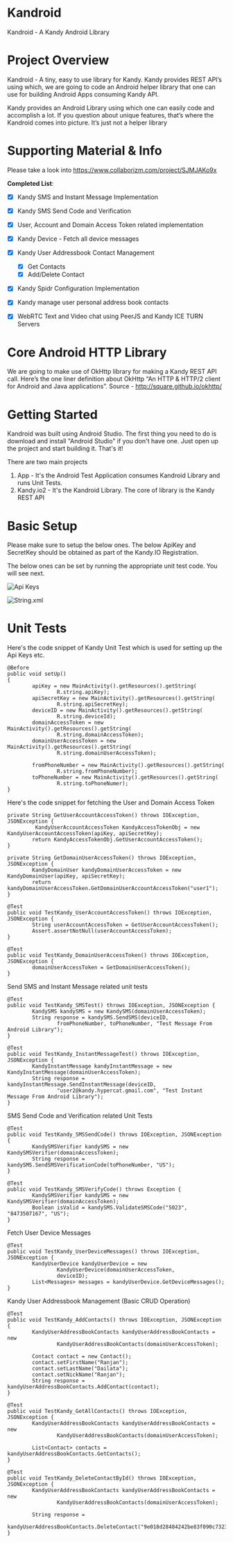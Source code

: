 # Kandroid
Kandroid  - A Kandy Android Library

# Project Overview

Kandroid - A tiny, easy to use library for Kandy. Kandy provides REST API’s using which, we are going to code an Android helper library that one can use for building Android Apps consuming Kandy API.

Kandy provides an Android Library using which one can easily code and accomplish a lot. If you question about unique features, that’s where the Kandroid comes into picture. It’s just not a helper library 

# Supporting Material & Info

Please take a look into https://www.collaborizm.com/project/SJMJAKo9x

**Completed List**:

- [x] Kandy SMS and Instant Message Implementation

- [x] Kandy SMS Send Code and Verification

- [x] User, Account and Domain Access Token related implementation

- [x] Kandy Device - Fetch all device messages

- [x] Kandy User Addressbook Contact Management 
	- [x] Get Contacts
	- [x] Add/Delete Contact

- [x] Kandy Spidr Configuration Implementation

- [x] Kandy manage user personal address book contacts

- [x] WebRTC Text and Video chat using PeerJS and Kandy ICE TURN Servers

# Core Android HTTP Library

We are going to make use of OkHttp library for making a Kandy REST API call. Here’s the one liner definition about OkHttp “An HTTP & HTTP/2 client for Android and Java applications”. Source - http://square.github.io/okhttp/

# Getting Started 

Kandroid was built using Android Studio. The first thing you need to do is download and install "Android Studio" if you don't have one. Just open up the project and start building it. That's it!

There are two main projects

1) App - It's the Android Test Application consumes Kandroid Library and runs Unit Tests.
2) Kandy.io2 - It's the Kandroid Library. The core of library is the Kandy REST API

# Basic Setup

Please make sure to setup the below ones. The below ApiKey and SecretKey should be obtained as part of the Kandy.IO Registration.

<string name="apiKey"></string>
<string name="apiSecretKey"></string>

The below ones can be set by running the appropriate unit test code. You will see next.

<string name="domainAccessToken"></string>
<string name="domainUserAccessToken"></string>

![Api Keys](https://github.com/ranjancse26/Kandroid/blob/master/KandySetup-ApiKeys.png)

![String.xml](https://github.com/ranjancse26/Kandroid/blob/master/KandySetup-Strings.png)

# Unit Tests

Here's the code snippet of Kandy Unit Test which is used for setting up the Api Keys etc.

```
@Before
public void setUp()
{
        apiKey = new MainActivity().getResources().getString(
                R.string.apiKey);
        apiSecretKey = new MainActivity().getResources().getString(
                R.string.apiSecretKey);
        deviceID = new MainActivity().getResources().getString(
                R.string.deviceId);
        domainAccessToken = new MainActivity().getResources().getString(
                R.string.domainAccessToken);
        domainUserAccessToken = new MainActivity().getResources().getString(
                R.string.domainUserAccessToken);

        fromPhoneNumber = new MainActivity().getResources().getString(
                R.string.fromPhoneNumber);
        toPhoneNumber = new MainActivity().getResources().getString(
                R.string.toPhoneNumer);
}
```

Here's the code snippet for fetching the User and Domain Access Token

```
private String GetUserAccountAccessToken() throws IOException, JSONException {
         KandyUserAccountAccessToken KandyAccessTokenObj = new KandyUserAccountAccessToken(apiKey, apiSecretKey);
        return KandyAccessTokenObj.GetUserAccountAccessToken();
}

private String GetDomainUserAccessToken() throws IOException, JSONException {
        KandyDomainUser kandyDomainUserAccessToken = new KandyDomainUser(apiKey, apiSecretKey);
        return kandyDomainUserAccessToken.GetDomainUserAccountAccessToken("user1");
}

@Test
public void TestKandy_UserAccountAccessToken() throws IOException, JSONException {
        String userAccountAccessToken = GetUserAccountAccessToken();
        Assert.assertNotNull(userAccountAccessToken);
}

@Test
public void TestKandy_DomainUserAccessToken() throws IOException, JSONException {
        domainUserAccessToken = GetDomainUserAccessToken();
}
```

Send SMS and Instant Message related unit tests

```
@Test
public void TestKandy_SMSTest() throws IOException, JSONException {
        KandySMS kandySMS = new KandySMS(domainUserAccessToken);
        String response = kandySMS.SendSMS(deviceID,
                fromPhoneNumber, toPhoneNumber, "Test Message From Android Library");
}

@Test
public void TestKandy_InstantMessageTest() throws IOException, JSONException {
        KandyInstantMessage kandyInstantMessage = new KandyInstantMessage(domainUserAccessToken);
        String response = kandyInstantMessage.SendInstantMessage(deviceID,
                "user2@kandy.hypercat.gmail.com", "Test Instant Message From Android Library");
}
```

SMS Send Code and Verification related Unit Tests

```
@Test
public void TestKandy_SMSSendCode() throws IOException, JSONException {
        KandySMSVerifier kandySMS = new KandySMSVerifier(domainAccessToken);
        String response = kandySMS.SendSMSVerificationCode(toPhoneNumber, "US");
}

@Test
public void TestKandy_SMSVerifyCode() throws Exception {
        KandySMSVerifier kandySMS = new KandySMSVerifier(domainAccessToken);
        Boolean isValid = kandySMS.ValidateSMSCode("5023", "8473507167", "US");
}
```

Fetch User Device Messages

```
@Test
public void TestKandy_UserDeviceMessages() throws IOException, JSONException {
        KandyUserDevice kandyUserDevice = new
                KandyUserDevice(domainUserAccessToken,
                deviceID);
        List<Messages> messages = kandyUserDevice.GetDeviceMessages();
}
```

Kandy User Addressbook Management (Basic CRUD Operation)

```
@Test
public void TestKandy_AddContacts() throws IOException, JSONException {
        KandyUserAddressBookContacts kandyUserAddressBookContacts = new
                KandyUserAddressBookContacts(domainUserAccessToken);

        Contact contact = new Contact();
        contact.setFirstName("Ranjan");
        contact.setLastName("Dailata");
        contact.setNickName("Ranjan");
        String response = kandyUserAddressBookContacts.AddContact(contact);
}

@Test
public void TestKandy_GetAllContacts() throws IOException, JSONException {
        KandyUserAddressBookContacts kandyUserAddressBookContacts = new
                KandyUserAddressBookContacts(domainUserAccessToken);

        List<Contact> contacts = kandyUserAddressBookContacts.GetContacts();
}

@Test
public void TestKandy_DeleteContactById() throws IOException, JSONException {
        KandyUserAddressBookContacts kandyUserAddressBookContacts = new
                KandyUserAddressBookContacts(domainUserAccessToken);

        String response =
                kandyUserAddressBookContacts.DeleteContact("9e018d28484242be83f090c7323bf275");
}
 ```
 

